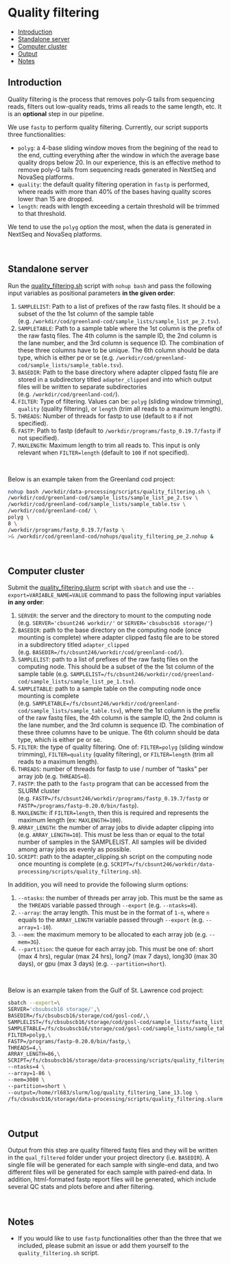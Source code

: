 Quality filtering
================

  - [Introduction](#introduction)
  - [Standalone server](#standalone-server)
  - [Computer cluster](#computer-cluster)
  - [Output](#output)
  - [Notes](#notes)

## Introduction

Quality filtering is the process that removes poly-G tails from
sequencing reads, filters out low-quality reads, trims all reads to the
same length, etc. It is an **optional** step in our pipeline.

We use `fastp` to perform quality filtering. Currently, our script
supports three functionalities:

  - `polyg`: a 4-base sliding window moves from the begining of the read
    to the end, cutting everything after the window in which the average
    base quality drops below 20. In our experience, this is an effective
    method to remove poly-G tails from sequencing reads generated in
    NextSeq and NovaSeq platforms.
  - `quality`: the default quality filtering operation in `fastp` is
    performed, where reads with more than 40% of the bases having
    quality scores lower than 15 are dropped.
  - `length`: reads with length exceeding a certain threshold will be
    trimmed to that threshold.

We tend to use the `polyg` option the most, when the data is generated
in NextSeq and NovaSeq platforms.

<br>

## Standalone server

Run the
[quality\_filtering.sh](https://github.com/therkildsen-lab/data-processing/blob/master/scripts/quality_filtering.sh)
script with `nohup bash` and pass the following input variables as
positional parameters **in the given order**:

1.  `SAMPLELIST`: Path to a list of prefixes of the raw fastq files. It
    should be a subset of the the 1st column of the sample table
    (e.g. `/workdir/cod/greenland-cod/sample_lists/sample_list_pe_2.tsv`).
2.  `SAMPLETABLE`: Path to a sample table where the 1st column is the
    prefix of the raw fastq files. The 4th column is the sample ID, the
    2nd column is the lane number, and the 3rd column is sequence ID.
    The combination of these three columns have to be unique. The 6th
    column should be data type, which is either pe or se
    (e.g. `/workdir/cod/greenland-cod/sample_lists/sample_table.tsv`).
3.  `BASEDIR`: Path to the base directory where adapter clipped fastq
    file are stored in a subdirectory titled `adapter_clipped` and into
    which output files will be written to separate subdirectories
    (e.g. `/workdir/cod/greenland-cod/`).
4.  `FILTER`: Type of filtering. Values can be: `polyg` (sliding window
    trimming), `quality` (quality filtering), or `length` (trim all
    reads to a maximum length).
5.  `THREADS`: Number of threads for fastp to use (default to `8` if not
    specified).
6.  `FASTP`: Path to fastp (default to
    `/workdir/programs/fastp_0.19.7/fastp` if not specified).
7.  `MAXLENGTH`: Maximum length to trim all reads to. This input is only
    relevant when `FILTER=length` (default to `100` if not specified).

<br>

Below is an example taken from the Greenland cod project:

``` bash
nohup bash /workdir/data-processing/scripts/quality_filtering.sh \
/workdir/cod/greenland-cod/sample_lists/sample_list_pe_2.tsv \
/workdir/cod/greenland-cod/sample_lists/sample_table.tsv \
/workdir/cod/greenland-cod/ \
polyg \
8 \
/workdir/programs/fastp_0.19.7/fastp \
>& /workdir/cod/greenland-cod/nohups/quality_filtering_pe_2.nohup &
```

<br>

## Computer cluster

Submit the
[quality\_filtering.slurm](https://github.com/therkildsen-lab/data-processing/blob/master/scripts/adapter_clipping.sh)
script with `sbatch` and use the `--export=VARIABLE_NAME=VALUE` command
to pass the following input variables **in any order**:

1.  `SERVER`: the server and the directory to mount to the computing
    node (e.g. `SERVER='cbsunt246 workdir/'` or `SERVER='cbsubscb16
    storage/'`)
2.  `BASEDIR`: path to the base directory on the computing node (once
    mounting is complete) where adapter clipped fastq file are to be
    stored in a subdirectory titled `adapter_clipped`
    (e.g. `BASEDIR=/fs/cbsunt246/workdir/cod/greenland-cod/`).
3.  `SAMPLELIST`: path to a list of prefixes of the raw fastq files on
    the computing node. This should be a subset of the the 1st column of
    the sample table
    (e.g. `SAMPLELIST=/fs/cbsunt246/workdir/cod/greenland-cod/sample_lists/sample_list_pe_1.tsv`).
4.  `SAMPLETABLE`: path to a sample table on the computing node once
    mounting is complete
    (e.g. `SAMPLETABLE=/fs/cbsunt246/workdir/cod/greenland-cod/sample_lists/sample_table.tsv`),
    where the 1st column is the prefix of the raw fastq files, the 4th
    column is the sample ID, the 2nd column is the lane number, and the
    3rd column is sequence ID. The combination of these three columns
    have to be unique. The 6th column should be data type, which is
    either pe or se.
5.  `FILTER`: the type of quality filtering. One of: `FILTER=polyg`
    (sliding window trimming), `FILTER=quality` (quality filtering), or
    `FILTER=length` (trim all reads to a maximum length).
6.  `THREADS`: number of threads for fastp to use / number of “tasks”
    per array job (e.g. `THREADS=8`).
7.  `FASTP`: the path to the `fastp` program that can be accessed from
    the SLURM cluster
    (e.g. `FASTP=/fs/cbsunt246/workdir/programs/fastp_0.19.7/fastp` or
    `FASTP=/programs/fastp-0.20.0/bin/fastp`).
8.  `MAXLENGTH`: if `FILTER=length`, then this is required and
    represents the maximum length (ex: `MAXLENGTH=100`).
9.  `ARRAY_LENGTH`: the number of array jobs to divide adapter clipping
    into (e.g. `ARRAY_LENGTH=10`). This must be less than or equal to
    the total number of samples in the SAMPLELIST. All samples will be
    divided among array jobs as evenly as possible.
10. `SCRIPT`: path to the adapter\_clipping.sh script on the computing
    node once mounting is complete
    (e.g. `SCRIPT=/fs/cbsunt246/workdir/data-processing/scripts/quality_filtering.sh`).

In addition, you will need to provide the following slurm options:

1.  `--ntasks`: the number of threads per array job. This must be the
    same as the `THREADS` variable passed through `--export`
    (e.g. `--ntasks=8`).
2.  `--array`: the array length. This must be in the format of `1-n`,
    where `n` equals to the `ARRAY_LENGTH` variable passed through
    `--export` (e.g. `--array=1-10`).
3.  `--mem`: the maximum memory to be allocated to each array job
    (e.g. `--mem=3G`).
4.  `--partition`: the queue for each array job. This must be one of:
    short (max 4 hrs), regular (max 24 hrs), long7 (max 7 days), long30
    (max 30 days), or gpu (max 3 days) (e.g. `--partition=short`).

<br>

Below is an example taken from the Gulf of St. Lawrence cod project:

``` bash
sbatch --export=\
SERVER='cbsubscb16 storage/',\
BASEDIR=/fs/cbsubscb16/storage/cod/gosl-cod/,\
SAMPLELIST=/fs/cbsubscb16/storage/cod/gosl-cod/sample_lists/fastq_list_lane_13.txt,\
SAMPLETABLE=/fs/cbsubscb16/storage/cod/gosl-cod/sample_lists/sample_table_lane_13.tsv,\
FILTER=polyg,\
FASTP=/programs/fastp-0.20.0/bin/fastp,\
THREADS=4,\
ARRAY_LENGTH=86,\
SCRIPT=/fs/cbsubscb16/storage/data-processing/scripts/quality_filtering.sh \
--ntasks=4 \
--array=1-86 \
--mem=3000 \
--partition=short \
--output=/home/rl683/slurm/log/quality_filtering_lane_13.log \
/fs/cbsubscb16/storage/data-processing/scripts/quality_filtering.slurm
```

<br>

## Output

Output from this step are quality filtered fastq files and they will be
written in the `qual_filtered` folder under your project directory
(i.e. `BASEDIR`). A single file will be generated for each sample with
single-end data, and two different files will be generated for each
sample with paired-end data. In addition, html-formated fastp report
files will be generated, which include several QC stats and plots before
and after filtering.

<br>

## Notes

  - If you would like to use `fastp` functionalities other than the
    three that we included, please submit an issue or add them yourself
    to the `quality_filtering.sh` script.

